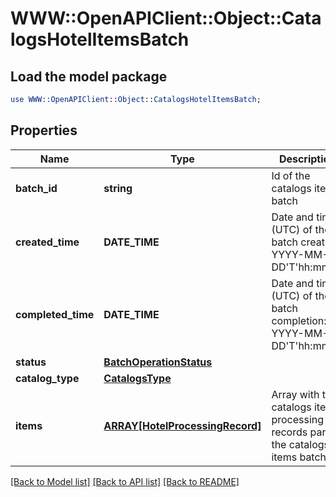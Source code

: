 # WWW::OpenAPIClient::Object::CatalogsHotelItemsBatch

## Load the model package
```perl
use WWW::OpenAPIClient::Object::CatalogsHotelItemsBatch;
```

## Properties
Name | Type | Description | Notes
------------ | ------------- | ------------- | -------------
**batch_id** | **string** | Id of the catalogs items batch | [optional] 
**created_time** | **DATE_TIME** | Date and time (UTC) of the batch creation: YYYY-MM-DD&#39;T&#39;hh:mm:ss | [optional] [readonly] 
**completed_time** | **DATE_TIME** | Date and time (UTC) of the batch completion: YYYY-MM-DD&#39;T&#39;hh:mm:ss | [optional] [readonly] 
**status** | [**BatchOperationStatus**](BatchOperationStatus.md) |  | [optional] 
**catalog_type** | [**CatalogsType**](CatalogsType.md) |  | 
**items** | [**ARRAY[HotelProcessingRecord]**](HotelProcessingRecord.md) | Array with the catalogs items processing records part of the catalogs items batch | [optional] 

[[Back to Model list]](../README.md#documentation-for-models) [[Back to API list]](../README.md#documentation-for-api-endpoints) [[Back to README]](../README.md)


